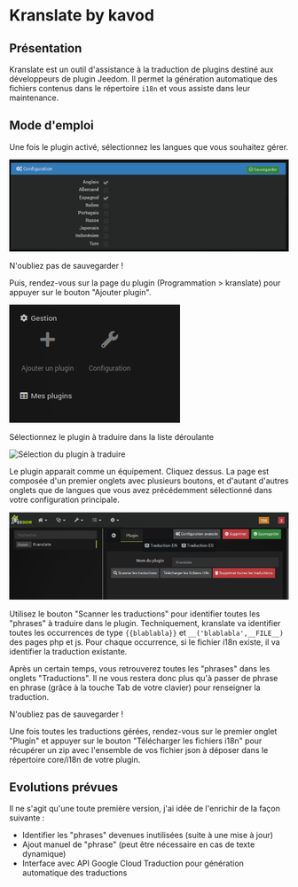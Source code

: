 # Kranslate by kavod

## Présentation
Kranslate est un outil d'assistance à la traduction de plugins destiné aux développeurs de plugin Jeedom.
Il permet la génération automatique des fichiers contenus dans le répertoire ```i18n``` et vous assiste dans leur maintenance.

## Mode d'emploi
Une fois le plugin activé, sélectionnez les langues que vous souhaitez gérer.

![Sélection des langues gérées](/docs/images/selection_langues.png)

N'oubliez pas de sauvegarder !

Puis, rendez-vous sur la page du plugin (Programmation > kranslate) pour appuyer sur le bouton "Ajouter plugin".

![Ajouter plugin](/docs/images/ajout_plugin.png)

Sélectionnez le plugin à traduire dans la liste déroulante

![Sélection du plugin à traduire](/kranslate/images/selection_plugin.png)

Le plugin apparait comme un équipement. Cliquez dessus.
La page est composée d'un premier onglets avec plusieurs boutons, et d'autant d'autres onglets que de langues que vous avez précédemment sélectionné dans votre configuration principale.

![Overview](/docs/images/overview.png)

Utilisez le bouton "Scanner les traductions" pour identifier toutes les "phrases" à traduire dans le plugin.
Techniquement, kranslate va identifier toutes les occurrences de type ```{{blablabla}}``` et ```__('blablabla',__FILE__)``` des pages php et js.
Pour chaque occurrence, si le fichier i18n existe, il va identifier la traduction existante.

Après un certain temps, vous retrouverez toutes les "phrases" dans les onglets "Traductions".
Il ne vous restera donc plus qu'à passer de phrase en phrase (grâce à la touche Tab de votre clavier) pour renseigner la traduction.

N'oubliez pas de sauvegarder !

Une fois toutes les traductions gérées, rendez-vous sur le premier onglet "Plugin" et appuyer sur le bouton "Télécharger les fichiers i18n" pour récupérer un zip avec l'ensemble de vos fichier json à déposer dans le répertoire core/i18n de votre plugin.

## Evolutions prévues
Il ne s'agit qu'une toute première version, j'ai idée de l'enrichir de la façon suivante :
* Identifier les "phrases" devenues inutilisées (suite à une mise à jour)
* Ajout manuel de "phrase" (peut être nécessaire en cas de texte dynamique)
* Interface avec API Google Cloud Traduction pour génération automatique des traductions
